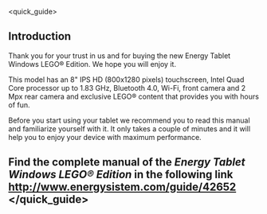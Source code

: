 <quick_guide>
## Introduction
Thank you for your trust in us and for buying the new Energy Tablet Windows LEGO® Edition. We hope you will enjoy it.

This model has an 8" IPS HD (800x1280 pixels) touchscreen, Intel Quad Core processor up to 1.83 GHz, Bluetooth 4.0, Wi-Fi, front camera and 2 Mpx rear camera and exclusive LEGO® content that provides you with hours of fun.

Before you start using your tablet we recommend you to read this manual and familiarize yourself with it.  It only takes a couple of minutes and it will help you to enjoy your device with maximum performance.

## <unique> Find the complete manual of the *Energy Tablet Windows LEGO® Edition* in the following link  http://www.energysistem.com/guide/42652 </unique> </quick_guide>

